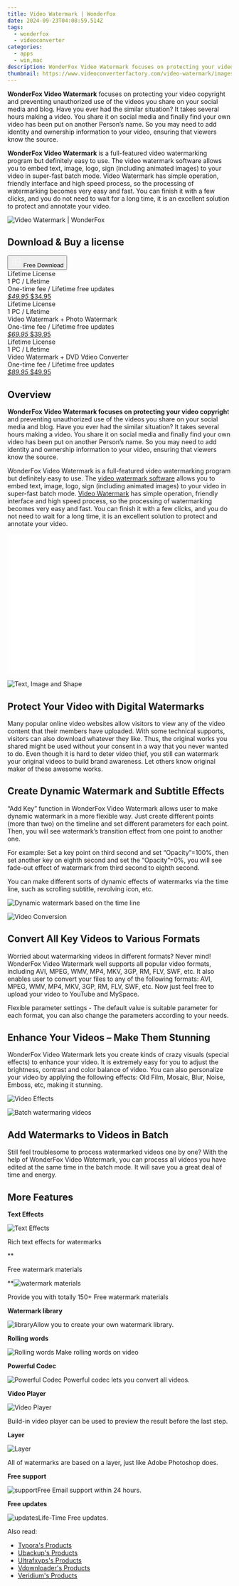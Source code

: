 ```yaml
---
title: Video Watermark | WonderFox
date: 2024-09-23T04:08:59.514Z
tags: 
  - wonderfox
  - videoconverter
categories: 
  - apps
  - win,mac
description: WonderFox Video Watermark focuses on protecting your video copyright and preventing unauthorized use of the videos you share on your social media and blog.
thumbnail: https://www.videoconverterfactory.com/video-watermark/images/box-buy.jpg
---
```


**WonderFox Video Watermark** focuses on protecting your video copyright and preventing unauthorized use of the videos you share on your social media and blog. Have you ever had the similar situation? It takes several hours making a video. You share it on social media and finally find your own video has been put on another Person’s name. So you may need to add identity and ownership information to your video, ensuring that viewers know the source.

**WonderFox Video Watermark** is a full-featured video watermarking program but definitely easy to use. The video watermark software allows you to embed text, image, logo, sign (including animated images) to your video in super-fast batch mode. Video Watermark has simple operation, friendly interface and high speed process, so the processing of watermarking becomes very easy and fast. You can finish it with a few clicks, and you do not need to wait for a long time, it is an excellent solution to protect and annotate your video.

![Video Watermark | WonderFox](https://www.videoconverterfactory.com/video-watermark/images/box-buy.jpg)

## Download & Buy a license


<div class="mx-auto flex items-center justify-center">
  <button 
  onclick="javascript:window.open('https://secure.avangate.com/order/checkout.php?PRODS=4578050&QTY=1&AFFILIATE=108875&CART=1&CARD=1', '_blank');
    window.open('https://www.videoconverterfactory.com/download/video-watermark.exe', '_blank');void(0);"
  class="flex flex-row font-bold rounded-lg text-lg w-48 h-16 bg-[#FF8014] text-[#ffffff] items-center justify-center p-2">
    <svg width="24px" height="24px" viewBox="0 0 24 24" xmlns="http://www.w3.org/2000/svg" color="#ffffff" fill="none" stroke="currentColor" stroke-width="3" stroke-linecap="round" stroke-linejoin="round"><path d="M4 16.9865V7.01353C4 6.71792 4.21531 6.46636 4.50737 6.42072L19.3074 4.10822C19.6713 4.05137 20 4.33273 20 4.70103V19.299C20 19.6673 19.6713 19.9486 19.3074 19.8918L4.50737 17.5793C4.21531 17.5336 4 17.2821 4 16.9865Z" stroke="#f8f7f7" stroke-width="1.5"></path><path d="M4 12H20" stroke="#f8f7f7" stroke-width="1.5"></path><path d="M10.5 5.5V18.5" stroke="#f8f7f7" stroke-width="1.5"></path></svg>
    <span class="font-medium mx-auto">Free Download</span>  
  </button>
</div>


<div class="mx-auto flex items-center justify-center">
  <div class="m-8 grid grid-cols-1 gap-6 xl:grid-cols-3">
    <div class="flex w-full flex-col rounded-2xl bg-[#ffffff] text-[#374151] shadow-xl xl:w-96">
      <div class="flex h-full flex-col p-8">
        <div class="pb-6 text-3xl font-bold">Lifetime License</div>
        <div class="pb-12 text-lg">
          1 PC / Lifetime
          <div class="text-xs">One-time fee / Lifetime free updates</div>
        </div>
        <div class="flex flex-col gap-3 text-base"></div>
        <div class="flex flex-grow"></div>
        <div class="flex pt-10">
          <a href="https://secure.avangate.com/order/checkout.php?PRODS=4578050&QTY=1&AFFILIATE=108875&CART=1&CARD=1" class="w-full transform cursor-pointer rounded-lg bg-[#7e22ce] p-3 text-center text-xl font-bold !text-[#ffffff] !no-underline transition-transform hover:bg-purple-800 active:scale-95"> 
            <em class="text-base line-through !text-[#c5c5c5]">$49.95</em>
            $34.95 
          </a>
        </div>
      </div>
    </div>
    <div class="flex w-full flex-col rounded-2xl bg-[#ffffff] text-[#374151] shadow-xl xl:w-96">
      <div class="flex h-full flex-col p-8">
        <div class="pb-6 text-3xl font-bold">Lifetime License</div>
        <div class="pb-12 text-lg">
          1 PC / Lifetime
          <div class="text-xs">Video Watermark + Photo Watermark</div>
          <div class="text-xs">One-time fee / Lifetime free updates</div>
        </div>
        <div class="flex flex-col gap-3 text-base"></div>
        <div class="flex flex-grow"></div>
        <div class="flex pt-10">
          <a href="https://secure.avangate.com/order/checkout.php?PRODS=4581793&QTY=1&AFFILIATE=108875&CART=1&CARD=1" class="w-full transform cursor-pointer rounded-lg bg-[#7e22ce] p-3 text-center text-xl font-bold !text-[#ffffff] !no-underline transition-transform hover:bg-purple-800 active:scale-95">
            <em class="text-base line-through !text-[#c5c5c5]">$69.95</em>
            $39.95
          </a>
        </div>
      </div>
    </div>
    <div class="flex w-full flex-col rounded-2xl bg-[#ffffff] text-[#374151] shadow-xl xl:w-96">
      <div class="flex h-full flex-col p-8">
        <div class="pb-6 text-3xl font-bold">Lifetime License</div>
        <div class="pb-12 text-lg">
          1 PC / Lifetime
          <div class="text-xs">Video Watermark + DVD Vdieo Converter</div>
          <div class="text-xs">One-time fee / Lifetime free updates</div>
        </div>
        <div class="flex flex-col gap-3 text-base"></div>
        <div class="flex flex-grow"></div>
        <div class="flex pt-10">
          <a href="https://secure.avangate.com/order/checkout.php?PRODS=4581792&QTY=1&AFFILIATE=108875&CART=1&CARD=1" class="w-full transform cursor-pointer rounded-lg bg-[#7e22ce] p-3 text-center text-xl font-bold !text-[#ffffff] !no-underline transition-transform hover:bg-purple-800 active:scale-95">
            <em class="text-base line-through !text-[#c5c5c5]">$89.95</em>
            $49.95
          </a>
        </div>
      </div>
    </div>
  </div>
</div>


## Overview

**WonderFox Video Watermark focuses on protecting your video copyrigh**t and preventing unauthorized use of the videos you share on your social media and blog. Have you ever had the similar situation? It takes several hours making a video. You share it on social media and finally find your own video has been put on another Person’s name. So you may need to add identity and ownership information to your video, ensuring that viewers know the source.

WonderFox Video Watermark is a full-featured video watermarking program but definitely easy to use. The [video watermark software](http://www.video-watermark.com/) allows you to embed text, image, logo, sign (including animated images) to your video in super-fast batch mode. [Video Watermark](http://www.aoaophoto.com/video-watermark-pro/) has simple operation, friendly interface and high speed process, so the processing of watermarking becomes very easy and fast. You can finish it with a few clicks, and you do not need to wait for a long time, it is an excellent solution to protect and annotate your video.

<iframe width="420" height="315" src="//www.youtube.com/embed/r7QNeWoMSdA" frameborder="0" title="Video Sample" allowfullscreen=""></iframe>

![Text, Image and Shape ](https://www.videoconverterfactory.com/video-watermark//images/item2.jpg)

## Protect Your Video with Digital Watermarks

Many popular online video websites allow visitors to view any of the video content that their members have uploaded. With some technical supports, visitors can also download whatever they like. Thus, the original works you shared might be used without your consent in a way that you never wanted to do. Even though it is hard to deter video thief, you still can watermark your original videos to build brand awareness. Let others know original maker of these awesome works.

## Create Dynamic Watermark and Subtitle Effects

“Add Key” function in WonderFox Video Watermark allows user to make dynamic watermark in a more flexible way. Just create different points (more than two) on the timeline and set different parameters for each point. Then, you will see watermark’s transition effect from one point to another one.

For example: Set a key point on third second and set “Opacity”=100%, then set another key on eighth second and set the “Opacity”=0%, you will see fade-out effect of watermark from third second to eighth second.

You can make different sorts of dynamic effects of watermarks via the time line, such as scrolling subtitle, revolving icon, etc.

![Dynamic watermark based on the time line](https://www.videoconverterfactory.com/video-watermark//images/item3.jpg)

![Video Conversion](https://www.videoconverterfactory.com/video-watermark//images/item4.jpg)

## Convert All Key Videos to Various Formats

Worried about watermarking videos in different formats? Never mind! WonderFox Video Watermark well supports all popular video formats, including AVI, MPEG, WMV, MP4, MKV, 3GP, RM, FLV, SWF, etc. It also enables user to convert your files to any of the following formats: AVI, MPEG, WMV, MP4, MKV, 3GP, RM, FLV, SWF, etc. Now just feel free to upload your video to YouTube and MySpace.

Flexible parameter settings - The default value is suitable parameter for each format, you can also change the parameters according to your needs.

## Enhance Your Videos – Make Them Stunning

WonderFox Video Watermark lets you create kinds of crazy visuals (special effects) to enhance your video. It is extremely easy for you to adjust the brightness, contrast and color balance of video. You can also personalize your video by applying the following effects: Old Film, Mosaic, Blur, Noise, Emboss, etc, making it stunning.

![Video Effects](https://www.videoconverterfactory.com/video-watermark//images/item5.jpg)

![Batch watermaring videos](https://www.videoconverterfactory.com/video-watermark//images/item6.jpg)

## Add Watermarks to Videos in Batch

Still feel troublesome to process watermarked videos one by one? With the help of WonderFox Video Watermark, you can process all videos you have edited at the same time in the batch mode. It will save you a great deal of time and energy.

## More Features

**Text Effects**

![Text Effects ](https://www.videoconverterfactory.com/video-watermark//images/more-txt.gif)

Rich text effects for watermarks

**

Free watermark materials

**![watermark materials](https://www.videoconverterfactory.com/video-watermark//images/more-iw.gif)

Provide you with totally 150+ Free watermark materials

**Watermark library**

![library](https://www.videoconverterfactory.com/video-watermark//images/more-lib.gif)Allow you to create your own watermark library.

**Rolling words**

![Rolling words ](https://www.videoconverterfactory.com/video-watermark//images/more-words.gif) Make rolling words on video

**Powerful Codec**

![Powerful Codec](https://www.videoconverterfactory.com/video-watermark//images/more-codes.gif) Powerful codec lets you convert all videos.

**Video Player**

![Video Player ](https://www.videoconverterfactory.com/video-watermark//images/more-player.gif)

Build-in video player can be used to preview the result before the last step.

**Layer**

![Layer](https://www.videoconverterfactory.com/video-watermark//images/more-layer.gif)

All of watermarks are based on a layer, just like Adobe Photoshop does.

**Free support**

![support](https://www.videoconverterfactory.com/video-watermark//images/email-service.gif)Free Email support within 24 hours.

**Free updates**

![updates](https://www.videoconverterfactory.com/video-watermark//images/more-update.gif)Life-Time Free updates.

<ins class="adsbygoogle"
      style="display:block"
      data-ad-client="ca-pub-7571918770474297"
      data-ad-slot="8358498916"
      data-ad-format="auto"
      data-full-width-responsive="true"></ins>

<span class="atpl-alsoreadstyle">Also read:</span>
<div><ul>
<li><a href="https://tools.techidaily.com/typora/products/"><u>Typora's Products</u></a></li>
<li><a href="https://tools.techidaily.com/ubackup/products/"><u>Ubackup's Products</u></a></li>
<li><a href="https://tools.techidaily.com/ultrafxvps/products/"><u>Ultrafxvps's Products</u></a></li>
<li><a href="https://tools.techidaily.com/vdownloader/products/"><u>Vdownloader's Products</u></a></li>
<li><a href="https://tools.techidaily.com/veridium/products/"><u>Veridium's Products</u></a></li>
</ul></div>


